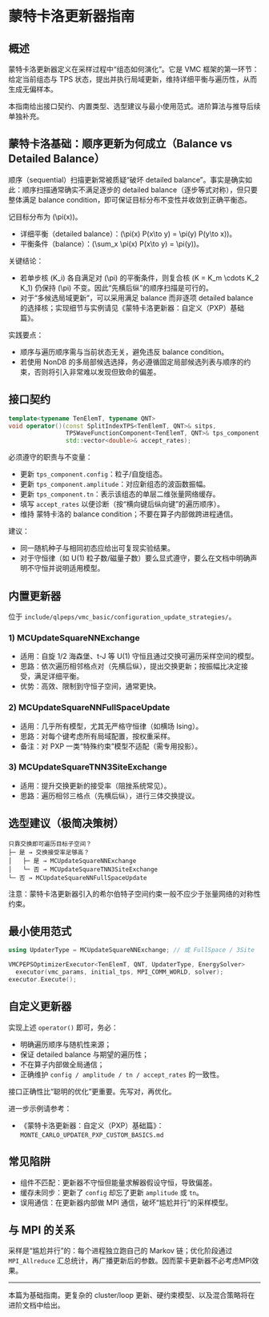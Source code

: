 # 蒙特卡洛更新器指南

## 概述

蒙特卡洛更新器定义在采样过程中“组态如何演化”。它是 VMC 框架的第一环节：给定当前组态与 TPS 状态，提出并执行局域更新，维持详细平衡与遍历性，从而生成无偏样本。

本指南给出接口契约、内置类型、选型建议与最小使用范式。进阶算法与推导后续单独补充。

## 蒙特卡洛基础：顺序更新为何成立（Balance vs Detailed Balance）

顺序（sequential）扫描更新常被质疑“破坏 detailed balance”。事实是确实如此：顺序扫描通常确实不满足逐步的 detailed balance（逐步等式对称），但只要整体满足 balance condition，即可保证目标分布不变性并收敛到正确平衡态。

记目标分布为 \(\pi(x)\)。
- 详细平衡（detailed balance）：\(\pi(x) P(x\to y) = \pi(y) P(y\to x)\)。
- 平衡条件（balance）：\(\sum_x \pi(x) P(x\to y) = \pi(y)\)。

关键结论：
- 若单步核 \(K_i\) 各自满足对 \(\pi\) 的平衡条件，则复合核 \(K = K_m \cdots K_2 K_1\) 仍保持 \(\pi\) 不变。因此“先横后纵”的顺序扫描是可行的。
- 对于“多候选局域更新”，可以采用满足 balance 而非逐项 detailed balance 的选择核；实现细节与实例请见《蒙特卡洛更新器：自定义（PXP）基础篇》。

实践要点：
- 顺序与遍历顺序需与当前状态无关，避免违反 balance condition。
- 若使用 NonDB 的多局部候选选择，务必遵循固定局部候选列表与顺序的约束，否则将引入非常难以发现但致命的偏差。

## 接口契约

```cpp
template<typename TenElemT, typename QNT>
void operator()(const SplitIndexTPS<TenElemT, QNT>& sitps,
                TPSWaveFunctionComponent<TenElemT, QNT>& tps_component,
                std::vector<double>& accept_rates);
```

必须遵守的职责与不变量：
- 更新 `tps_component.config`：粒子/自旋组态。
- 更新 `tps_component.amplitude`：对应新组态的波函数振幅。
- 更新 `tps_component.tn`：表示该组态的单层二维张量网络缓存。
- 填写 `accept_rates` 以便诊断（按“横向键后纵向键”的遍历顺序）。
- 维持 蒙特卡洛的 balance condition；不要在算子内部做跨进程通信。

建议：
- 同一随机种子与相同初态应给出可复现实验结果。
- 对于守恒律（如 U(1) 粒子数/磁量子数）要么显式遵守，要么在文档中明确声明不守恒并说明适用模型。

## 内置更新器

位于 `include/qlpeps/vmc_basic/configuration_update_strategies/`。

### 1) MCUpdateSquareNNExchange
- 适用：自旋 1/2 海森堡、t-J 等 U(1) 守恒且通过交换可遍历采样空间的模型。
- 思路：依次遍历相邻格点对（先横后纵），提出交换更新；按振幅比决定接受，满足详细平衡。
- 优势：高效、限制到守恒子空间，通常更快。

### 2) MCUpdateSquareNNFullSpaceUpdate
- 适用：几乎所有模型，尤其无严格守恒律（如横场 Ising）。
- 思路：对每个键考虑所有局域配置，按权重采样。
- 备注：对 PXP 一类“特殊约束”模型不适配（需专用投影）。

### 3) MCUpdateSquareTNN3SiteExchange
- 适用：提升交换更新的接受率（阻挫系统常见）。
- 思路：遍历相邻三格点（先横后纵），进行三体交换提议。

## 选型建议（极简决策树）

```
只靠交换即可遍历目标子空间？
├─ 是 → 交换接受率足够高？
│   ├─ 是 → MCUpdateSquareNNExchange
│   └─ 否 → MCUpdateSquareTNN3SiteExchange
└─ 否 → MCUpdateSquareNNFullSpaceUpdate
```

注意：蒙特卡洛更新器引入的希尔伯特子空间约束一般不应少于张量网络的对称性约束。

## 最小使用范式

```cpp
using UpdaterType = MCUpdateSquareNNExchange; // 或 FullSpace / 3Site

VMCPEPSOptimizerExecutor<TenElemT, QNT, UpdaterType, EnergySolver>
  executor(vmc_params, initial_tps, MPI_COMM_WORLD, solver);
executor.Execute();
```

## 自定义更新器

实现上述 `operator()` 即可，务必：
- 明确遍历顺序与随机性来源；
- 保证 detailed balance 与期望的遍历性；
- 不在算子内部做全局通信；
- 正确维护 `config / amplitude / tn / accept_rates` 的一致性。

接口正确性比“聪明的优化”更重要。先写对，再优化。

进一步示例请参考：
- 《蒙特卡洛更新器：自定义（PXP）基础篇》：`MONTE_CARLO_UPDATER_PXP_CUSTOM_BASICS.md`

## 常见陷阱

- 组件不匹配：更新器不守恒但能量求解器假设守恒，导致偏差。
- 缓存未同步：更新了 `config` 却忘了更新 `amplitude` 或 `tn`。
- 误用通信：在更新器内部做 MPI 通信，破坏“尴尬并行”的采样模型。

## 与 MPI 的关系

采样是“尴尬并行”的：每个进程独立跑自己的 Markov 链；优化阶段通过 `MPI_Allreduce` 汇总统计，再广播更新后的参数。因而蒙卡更新器不必考虑MPI效果。

---

本篇为基础指南。更复杂的 cluster/loop 更新、硬约束模型、以及混合策略将在进阶文档中给出。


